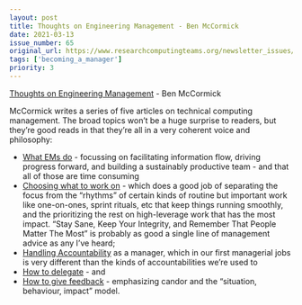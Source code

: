 ```yaml
---
layout: post
title: Thoughts on Engineering Management - Ben McCormick
date: 2021-03-13
issue_number: 65
original_url: https://www.researchcomputingteams.org/newsletter_issues/0065
tags: ['becoming_a_manager']
priority: 3
---
```


<!-- markdownlint-disable MD033 -->
<!-- markdownlint-disable MD041 -->
<!-- markdownlint-disable MD049 -->

[Thoughts on Engineering Management](https://benmccormick.org/engineering-management-thoughts) - Ben McCormick

McCormick writes a series of five articles on technical computing management.  The broad topics won’t be a huge surprise to readers, but they’re good reads in that they’re all in a very coherent voice and philosophy:

- [What EMs do](https://benmccormick.org/2021/02/18/what-do-ems-do) - focussing on facilitating information flow, driving progress forward, and building a sustainably productive team - and that all of those are time consuming
- [Choosing what to work on](https://benmccormick.org/2021/02/21/ems-choosing-what-to-work-on) - which does a good job of separating the focus from the “rhythms” of certain kinds of routine but important work like one-on-ones, sprint rituals, etc that keep things running smoothly, and the prioritizing the rest on high-leverage work that has the most impact.  “Stay Sane, Keep Your Integrity, and Remember That People Matter The Most” is probably as good a single line of management advice as any I’ve heard;
- [Handling Accountability](https://benmccormick.org/2021/02/23/ems-handling-accountability) as a manager, which in our first managerial jobs is very different than the kinds of accountabilities we’re used to
- [How to delegate](https://benmccormick.org/2021/02/26/ems-how-to-delegate) - and
- [How to give feedback](https://benmccormick.org/2021/03/07/ems-how-to-give-feedback) - emphasizing candor and the “situation, behaviour, impact” model.
